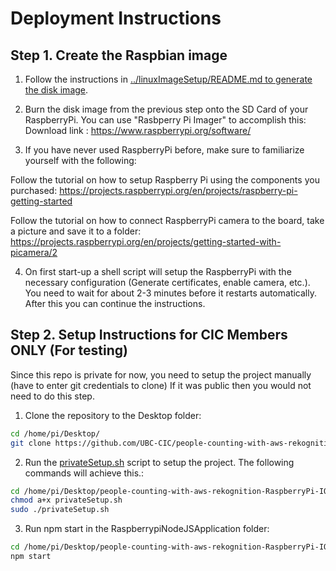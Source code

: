 # Deployment Instructions

## Step 1. Create the Raspbian image 

1. Follow the instructions in [../linuxImageSetup/README.md to generate the disk image](../linuxImageSetup/README.md).

2. Burn the disk image from the previous step onto the SD Card of your RaspberryPi. You can use "Rasbperry Pi Imager" to accomplish this:
Download link : https://www.raspberrypi.org/software/
   
3. If you have never used RaspberryPi before, make sure to familiarize yourself with the following: 

Follow the tutorial on how to setup Raspberry Pi using the components you purchased: https://projects.raspberrypi.org/en/projects/raspberry-pi-getting-started

Follow the tutorial on how to connect RaspberryPi camera to the board, take a picture and save it to a folder: https://projects.raspberrypi.org/en/projects/getting-started-with-picamera/2

4. On first start-up a shell script will setup the RaspberryPi with the necessary configuration (Generate certificates, enable camera, etc.).
You need to wait for about 2-3 minutes before it restarts automatically. After this you can continue the instructions. 
   
## Step 2. Setup Instructions for CIC Members ONLY (For testing)

Since this repo is private for now, you need to setup the project manually (have to enter git credentials to clone)
If it was public then you would not need to do this step.

1. Clone the repository to the Desktop folder:

```bash
cd /home/pi/Desktop/
git clone https://github.com/UBC-CIC/people-counting-with-aws-rekognition-RaspberryPi-IOT.git
``` 
2. Run the [privateSetup.sh](../RaspberrypiNodeJSApplication/privateSetup.sh) script to setup the project.
   The following commands will achieve this.:

```bash
cd /home/pi/Desktop/people-counting-with-aws-rekognition-RaspberryPi-IOT/RaspberrypiNodeJSApplication
chmod a+x privateSetup.sh 
sudo ./privateSetup.sh
``` 

3. Run npm start in the RaspberrypiNodeJSApplication folder:

```bash
cd /home/pi/Desktop/people-counting-with-aws-rekognition-RaspberryPi-IOT/RaspberrypiNodeJSApplication
npm start 
``` 
